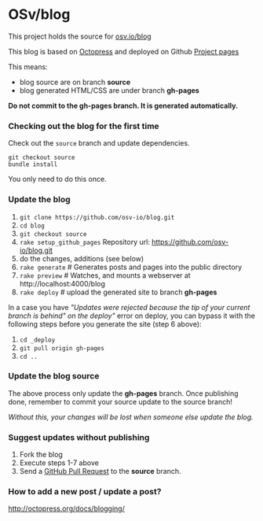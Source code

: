 OSv/blog
====

This project holds the source for [osv.io/blog](http://osv.io/blog)

This blog is based on [Octopress](octopress.org) and deployed on Github [Project pages](http://octopress.org/docs/deploying/github/)

This means: 
* blog source are on branch **source**
* blog generated HTML/CSS are under branch **gh-pages**

**Do not commit to the gh-pages branch.  It is generated automatically.**


### Checking out the blog for the first time

Check out the `source` branch and update dependencies.

```
git checkout source
bundle install
```

You only need to do this once.


### Update the blog

1. `git clone https://github.com/osv-io/blog.git`
2. `cd blog`
3. `git checkout source`
4. `rake setup_github_pages`
     Repository url: https://github.com/osv-io/blog.git
5. do the changes, additions (see below)
6. `rake generate`   # Generates posts and pages into the public directory
7. `rake preview`    # Watches, and mounts a webserver at http://localhost:4000/blog
8. `rake deploy`     # upload the generated site to branch **gh-pages**


In a case you have *"Updates were rejected because the tip of your
current branch is behind" on the deploy"* error on deploy, you can
bypass it with the following steps before you generate the site (step
6 above):

1. `cd _deploy`
2. `git pull origin gh-pages`
3. `cd ..`

### Update the blog source
The above process only update the **gh-pages** branch.
Once publishing done, remember to commit your source update to the
source branch!

*Without this, your changes will be lost when someone else update the blog.*

### Suggest updates without publishing

1. Fork the blog 
2. Execute steps 1-7 above
3. Send a [GitHub Pull Request](https://help.github.com/articles/using-pull-requests) to the **source** branch.

### How to add a new post / update a post?
http://octopress.org/docs/blogging/


